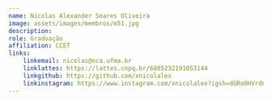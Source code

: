```yaml
---
name: Nicolas Alexander Soares Oliveira
image: assets/images/membros/m51.jpg
description: 
role: Graduação
affiliation: CCET
links:
	linkemail: nicolas@nca.ufma.br
	linklattes: https://lattes.cnpq.br/6885232191053144
	linkgithub: https://github.com/xnicolalex
	linkinstagram: https://www.instagram.com/xnicolalex?igsh=dGRoOHVrdnNoODR4
---
```


